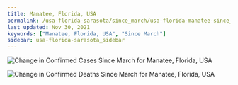```yaml
---
title: Manatee, Florida, USA
permalink: /usa-florida-sarasota/since_march/usa-florida-manatee-since_march.html
last_updated: Nov 30, 2021
keywords: ["Manatee, Florida, USA", "Since March"]
sidebar: usa-florida-sarasota_sidebar
---
```


![Change in Confirmed Cases Since March for Manatee, Florida, USA](/covid_tracker/images/graphs/usa-florida-manatee-delta_confirmed-since_march_graph.png)

![Change in Confirmed Deaths Since March for Manatee, Florida, USA](/covid_tracker/images/graphs/usa-florida-manatee-delta_deaths-since_march_graph.png)
